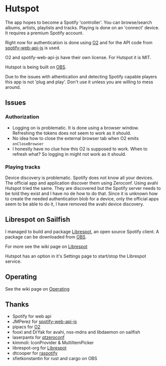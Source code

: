 # Hutspot

The app hopes to become a Spotify 'controller'. You can browse/search albums, artists, playlists and tracks. Playing is done on an 'connect' device. It requires a premium Spotify account.

Right now for authentication is done using [O2](https://github.com/pipacs/o2)
and for the API code from [spotify-web-api-js](https://github.com/JMPerez/spotify-web-api-js) is used.

O2 and spotify-web-api-js have their own license. For Hutspot it is MIT.


Hutspot is being built on [OBS](http://repo.merproject.org/obs/home:/wdehoog:/hutspot/sailfish_latest_armv7hl/).

Due to the issues with athentication and detecting Spotify capable players this app is not 'plug and play'. Don't use it unless you are willing to mess around.

## Issues

### Authorization
  * Logging on is problematic. It is done using a browser window. Refreshing the tokens does not seem to work as it should.
  * No idea how to close the external browser tab when O2 emits ```onCloseBrowser```
  * I honestly have no clue how this O2 is supposed to work. When to refresh what? So logging in might not work as it should.

### Playing tracks
Device discovery is problematic. Spotify does not know all your devices. The official app and application discover them using Zeroconf. Using avahi Hutspot tried the same. They are discovered but the Spotify server needs to be told they exist and I have no de how to do that. Since it is unknown how to create the needed authentication blob for a device, only the official apps seem to be able to do it, I have removed the avahi device discovery.

## Librespot on Sailfish
I managed to build and package [Librespot](https://github.com/librespot-org/), an open source Spotify client. A package can be downloaded from [OBS](https://api.merproject.org/package/binaries/home:wdehoog:librespot/librespot?repository=sailfishos_armv7hl). 

For more see the wiki page on [Librespot](https://github.com/wdehoog/hutspot/wiki/Librespot)

Hutspot has an option in it's Settings page to start/stop the Librespot service.

## Operating
 
See the wiki page on [Operating](https://github.com/wdehoog/hutspot/wiki/Operating)


## Thanks
 * Spotify for web api
 * JMPerez for [spotify-web-api-js](https://github.com/JMPerez/spotify-web-api-js)
 * pipacs for [O2](https://github.com/pipacs/o2)
 * fooxl and DrYak for avahi, nss-mdns and libdaemon on sailfish
 * laserpants for [qtzeroconf](https://github.com/laserpants/qtzeroconf)
 * kimmoli: IconProvider & MultiItemPicker
 * librespot-org for [Librespot](https://github.com/librespot-org/librespot)
 * dtcooper for [raspotify](https://github.com/dtcooper/raspotify)
 * sfietkonstantin for rust and cargo on OBS

